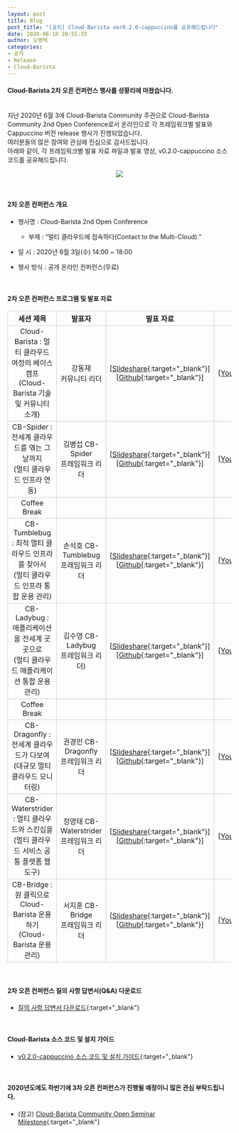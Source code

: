 ```yaml
---
layout: post
title: Blog
post_title: "[공지] Cloud-Barista ver0.2.0-cappuccino를 공유해드립니다"
date: 2020-06-10 20:55:33
author: 오병택
categories: 
- 공지
- Release
- Cloud-Barista
---
```

<style>
    table{
        border-collapse: collapse;
        border-spacing: 5;
        border:0px solid #CCCCCC;
    }

    th{
        border:1px solid #CCCCCC;
    }

    td{
        border:1px solid #CCCCCC;
    }
</style>

#### Cloud-Barista 2차 오픈 컨퍼런스 행사를 성황리에 마쳤습니다.
<BR>
지난 2020년 6월 3에 Cloud-Barista Community 주관으로 Cloud-Barista Community 2nd Open Conference로서 온라인으로 각 프레임워크별 발표와 Cappuccino 버전 release 행사가 진행되었습니다.<BR>
여러분들의 많은 참여와 관심에 진심으로 감사드립니다.

<BR>
아래와 같이, 각 프레임워크별 발표 자료 파일과 발표 영상, v0.2.0-cappuccino 소스 코드를 공유해드립니다.
<!--more-->

<p align="center">
  <img src="https://cloud-barista.github.io/assets/img/blog/2nd-conference/leaflet-haeder.png">
<BR>
</p>
<BR>

#### 2차 오픈 컨퍼런스 개요
* 행사명 : Cloud-Barista 2nd Open Conference<BR>
  * 부제 : “멀티 클라우드에 접속하다(Contact to the Multi-Cloud).”

* 일   시 : 2020년 6월 3일(수) 14:00 ~ 18:00

* 행사 방식 : 공개 온라인 컨퍼런스(무료)

<BR>

#### 2차 오픈 컨퍼런스 프로그램 및 발표 자료

| 세션 제목 | 발표자 | 발표 자료 | 발표 영상 |
| :------------------------------: | :--------------: | :----------------: | :--------------------: |
| Cloud-Barista : 멀티 클라우드 여정의 베이스캠프<BR>(Cloud-Barista 기술 및 커뮤니티 소개) | 강동재<BR>커뮤니티 리더 | [[Slideshare](https://www.slideshare.net/cloud-barista/cloudbarista-2-cloudbarista-2st-open-seminar-cloudbarista-technology-and-open-source-community-235056632){:target="_blank"}] [[Github](https://github.com/cloud-barista/docs/blob/master/openseminar/v0.2.0-cappuccino/ppt_files/Cappuccino-OpenSeminar-1-Cloud-Barista%20Technology%20and%20Open%20Source%20Community.pdf){:target="_blank"}] | [[Youtube](https://youtu.be/_cwAZsIAWjg){:target="_blank"}] |
| CB-Spider : 전세계 클라우드를 엮는 그날까지<BR>(멀티 클라우드 인프라 연동) | 김병섭 CB-Spider<BR>프레임워크 리더 | [[Slideshare](https://www.slideshare.net/cloud-barista/cloudbarista-2-interworking-with-multicloud-infrastructure-235058344){:target="_blank"}] [[Github](https://github.com/cloud-barista/docs/blob/master/openseminar/v0.2.0-cappuccino/ppt_files/Cappuccino-OpenSeminar-2-CB-Spider-Interworking%20with%20multi-cloud%20infrastructure.pdf){:target="_blank"}] | [[Youtube](https://youtu.be/qjflPwN_Y-M){:target="_blank"}] | 
| Coffee Break |||
| CB-Tumblebug : 최적 멀티 클라우드 인프라를 찾아서<BR>(멀티 클라우드 인프라 통합 운용 관리) | 손석호 CB-Tumblebug<BR>프레임워크 리더 | [[Slideshare](https://www.slideshare.net/cloud-barista/cloudbarista-2-multicloud-infrastructure-integrated-operation-management){:target="_blank"}] [[Github](https://github.com/cloud-barista/docs/blob/master/openseminar/v0.2.0-cappuccino/ppt_files/Cappuccino-OpenSeminar-3-CB-Tumblebug-Multi-cloud%20infrastructure%20integrated%20operation%20management.pdf){:target="_blank"}] | [[Youtube](https://youtu.be/qxEnboezCFg){:target="_blank"}] |
| CB-Ladybug : 애플리케이션을 전세계 곳곳으로<BR>(멀티 클라우드 애플리케이션 통합 운용 관리) | 김수영 CB-Ladybug<BR>프레임워크 리더) | [[Slideshare](https://www.slideshare.net/cloud-barista/cloudbarista-2-integrated-management-of-multicloud-applications){:target="_blank"}] [[Github](https://github.com/cloud-barista/docs/blob/master/openseminar/v0.2.0-cappuccino/ppt_files/Cappuccino-OpenSeminar-4-CB-Ladybug-Integrated%20management%20of%20multi-cloud%20applications.pdf){:target="_blank"}] | [[Youtube](https://youtu.be/mCdNDBouiEU){:target="_blank"}] |
| Coffee Break |||
| CB-Dragonfly : 전세계 클라우드가 다보여<BR>(대규모 멀티 클라우드 모니터링) | 권경민 CB-Dragonfly<BR>프레임워크 리더 | [[Slideshare](https://www.slideshare.net/cloud-barista/cloudbarista-2-cbdragonfly-multi-cloud-integration-monitoring-framework){:target="_blank"}] [[Github](https://github.com/cloud-barista/docs/blob/master/openseminar/v0.2.0-cappuccino/ppt_files/Cappuccino-OpenSeminar-5-CB-Dragonfly-Multi%20Cloud%20Integration%20Monitoring%20Framework.pdf){:target="_blank"}] | [[Youtube](https://youtu.be/WktcVBTbVfw){:target="_blank"}] |
| CB-Waterstrider : 멀티 클라우드와 스킨십을<BR>(멀티 클라우드 서비스 공통 플랫폼 웹도구) | 정영태 CB-Waterstrider<BR>프레임워크 리더 | [[Slideshare](https://www.slideshare.net/cloud-barista/cloudbarista-2-cbwaterstrider-multi-cloud-service-common-framework-webtool){:target="_blank"}] [[Github](https://github.com/cloud-barista/docs/blob/master/openseminar/v0.2.0-cappuccino/ppt_files/Cappuccino-OpenSeminar-6-CB-Waterstrider-Multi%20Cloud%20Service%20Common%20Framework%20WebTool.pdf){:target="_blank"}] | [[Youtube](https://youtu.be/-lUhCizLs-A){:target="_blank"}] |
| CB-Bridge : 원 클릭으로 Cloud-Barista 운용하기<BR>(Cloud-Barista 운용 관리) | 서지훈 CB-Bridge<BR>프레임워크 리더 | [[Slideshare](https://www.slideshare.net/cloud-barista/cloudbarista-2-cbbridge-multicloud-common-platform-operation-management){:target="_blank"}] [[Github](https://www.slideshare.net/cloud-barista/cloudbarista-2-cbbridge-multicloud-common-platform-operation-management){:target="_blank"}] | [[Youtube](https://youtu.be/aVeQ-PUWwq4){:target="_blank"}] |

<BR>

#### 2차 오픈 컨퍼런스 질의 사항 답변서(Q&A) 다운로드

* [질의 사항 답변서 다운로드](https://github.com/cloud-barista/docs/blob/master/openseminar/v0.2.0-cappuccino/Cloud-Barista_2nd_Open_Conference-%EC%A7%88%EC%9D%98%EC%82%AC%ED%95%AD_%EB%8B%B5%EB%B3%80%EC%84%9C.pdf "https://github.com/cloud-barista/docs/blob/master/openseminar/v0.2.0-cappuccino/Cloud-Barista_2nd_Open_Conference-%EC%A7%88%EC%9D%98%EC%82%AC%ED%95%AD_%EB%8B%B5%EB%B3%80%EC%84%9C.pdf"){:target="_blank"}

<BR>

#### Cloud-Barista 소스 코드 및 설치 가이드

* [v0.2.0-cappuccino 소스 코드 및 설치 가이드](https://github.com/cloud-barista/cloud-barista/tree/v0.2.0-cappuccino "https://github.com/cloud-barista/cloud-barista/tree/v0.2.0-cappuccino"){:target="_blank"}


<BR>

#### 2020년도에도 하반기에 3차 오픈 컨퍼런스가 진행될 예정이니 많은 관심 부탁드립니다.

* (참고) [Cloud-Barista Community Open Seminar Milestone](https://cloud-barista.github.io/community/ "Cloud-Barista Open Seminar Milestone"){:target="_blank"}
